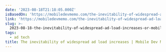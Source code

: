 ```yaml
---
date: '2023-08-18T21:18:05.000Z'
isBasedOn: 'https://mobiledevmemo.com/the-inevitability-of-widespread-ad-load-increases/'
link: 'https://mobiledevmemo.com/the-inevitability-of-widespread-ad-load-increases/'
slug: >-
  2023-08-18-the-inevitability-of-widespread-ad-load-increases-or-mobile-dev-memo-by-eric
tags:
  - ad tech
title: The inevitability of widespread ad load increases | Mobile Dev Memo by Eric
---
```


